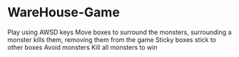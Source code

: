 # WareHouse-Game

Play using AWSD keys
Move boxes to surround the monsters, surrounding a monster kills them, removing them from the game
Sticky boxes stick to other boxes
Avoid monsters
Kill all monsters to win
